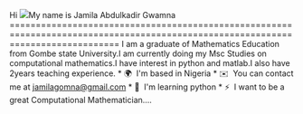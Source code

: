 Hi ![](https://user-images.githubusercontent.com/18350557/176309783-0785949b-9127-417c-8b55-ab5a4333674e.gif)My name is Jamila Abdulkadir Gwamna ================================================================================================================================= I am a graduate of Mathematics Education from Gombe state University.I am currently doing my Msc Studies on computational mathematics.I have interest in python and matlab.I also have 2years teaching experience.  * 🌍  I'm based in Nigeria * ✉️  You can contact me at [jamilagomna@gmail.com](mailto:jamilagomna@gmail.com) * 🧠  I'm learning python * ⚡  I want to be a great Computational Mathematician….
